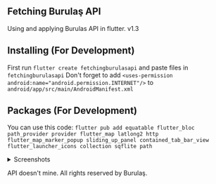 ## Fetching Burulaş API
Using and applying Burulas API in flutter. v1.3 


## Installing (For Development)
First run `flutter create fetchingburulasapi` and paste files in `fetchingburulasapi`
Don't forget to add `<uses-permission android:name="android.permission.INTERNET"/>` to `android/app/src/main/AndroidManifest.xml`

## Packages (For Development)
You can use this code:
`flutter pub add equatable flutter_bloc path_provider provider flutter_map latlong2 http flutter_map_marker_popup sliding_up_panel contained_tab_bar_view flutter_launcher_icons collection sqflite path`

<details>
<summary>Screenshots</summary>

## Screenshots
![Ana Sayfa](https://github.com/user-attachments/assets/2a09f54a-89d6-44b5-9846-dda22f11e2a6)
![Otobüs Bilgi](https://github.com/user-attachments/assets/3d1428ea-ee4d-498b-bb35-34e53d1ce347)
![Harita](https://github.com/user-attachments/assets/c9916c8c-dc38-477f-b089-a5d395c0af95)
![Durak Bilgi](https://github.com/erenbozaci/FetchingBurulasAPI/assets/42115597/e34f339d-2c84-4ed4-9dec-dd17dc915f50)
![Favoriler](https://github.com/user-attachments/assets/6ff22703-f500-48bd-b444-1ff323cace5d)

</details>

API doesn't mine. All rights reserved by Burulaş.
